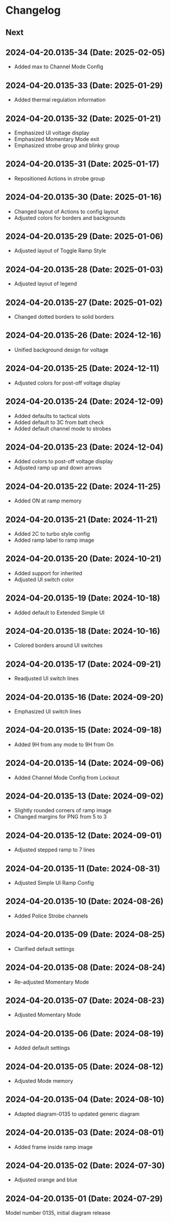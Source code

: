 # Changelog

## Next

## 2024-04-20.0135-34 (Date: 2025-02-05)

- Added max to Channel Mode Config

## 2024-04-20.0135-33 (Date: 2025-01-29)

- Added thermal regulation information

## 2024-04-20.0135-32 (Date: 2025-01-21)

- Emphasized UI voltage display
- Emphasized Momentary Mode exit
- Emphasized strobe group and blinky group

## 2024-04-20.0135-31 (Date: 2025-01-17)

- Repositioned Actions in strobe group

## 2024-04-20.0135-30 (Date: 2025-01-16)

- Changed layout of Actions to config layout
- Adjusted colors for borders and backgrounds

## 2024-04-20.0135-29 (Date: 2025-01-06)

- Adjusted layout of Toggle Ramp Style

## 2024-04-20.0135-28 (Date: 2025-01-03)

- Adjusted layout of legend

## 2024-04-20.0135-27 (Date: 2025-01-02)

- Changed dotted borders to solid borders

## 2024-04-20.0135-26 (Date: 2024-12-16)

- Unified background design for voltage

## 2024-04-20.0135-25 (Date: 2024-12-11)

- Adjusted colors for post-off voltage display

## 2024-04-20.0135-24 (Date: 2024-12-09)

- Added defaults to tactical slots
- Added default to 3C from batt check
- Added default channel mode to strobes

## 2024-04-20.0135-23 (Date: 2024-12-04)

- Added colors to post-off voltage display
- Adjusted ramp up and down arrows

## 2024-04-20.0135-22 (Date: 2024-11-25)

- Added ON at ramp memory

## 2024-04-20.0135-21 (Date: 2024-11-21)

- Added 2C to turbo style config
- Added ramp label to ramp image

## 2024-04-20.0135-20 (Date: 2024-10-21)

- Added support for inherited
- Adjusted UI switch color

## 2024-04-20.0135-19 (Date: 2024-10-18)

- Added default to Extended Simple UI

## 2024-04-20.0135-18 (Date: 2024-10-16)

- Colored borders around UI switches

## 2024-04-20.0135-17 (Date: 2024-09-21)

- Readjusted UI switch lines

## 2024-04-20.0135-16 (Date: 2024-09-20)

- Emphasized UI switch lines

## 2024-04-20.0135-15 (Date: 2024-09-18)

- Added 9H from any mode to 9H from On

## 2024-04-20.0135-14 (Date: 2024-09-06)

- Added Channel Mode Config from Lockout

## 2024-04-20.0135-13 (Date: 2024-09-02)

- Slightly rounded corners of ramp image
- Changed margins for PNG from 5 to 3

## 2024-04-20.0135-12 (Date: 2024-09-01)

- Adjusted stepped ramp to 7 lines

## 2024-04-20.0135-11 (Date: 2024-08-31)

- Adjusted Simple UI Ramp Config

## 2024-04-20.0135-10 (Date: 2024-08-26)

- Added Police Strobe channels

## 2024-04-20.0135-09 (Date: 2024-08-25)

- Clarified default settings

## 2024-04-20.0135-08 (Date: 2024-08-24)

- Re-adjusted Momentary Mode

## 2024-04-20.0135-07 (Date: 2024-08-23)

- Adjusted Momentary Mode

## 2024-04-20.0135-06 (Date: 2024-08-19)

- Added default settings

## 2024-04-20.0135-05 (Date: 2024-08-12)

- Adjusted Mode memory

## 2024-04-20.0135-04 (Date: 2024-08-10)

- Adapted diagram-0135 to updated generic diagram

## 2024-04-20.0135-03 (Date: 2024-08-01)

- Added frame inside ramp image

## 2024-04-20.0135-02 (Date: 2024-07-30)

- Adjusted orange and blue

## 2024-04-20.0135-01 (Date: 2024-07-29)

Model number 0135, initial diagram release
